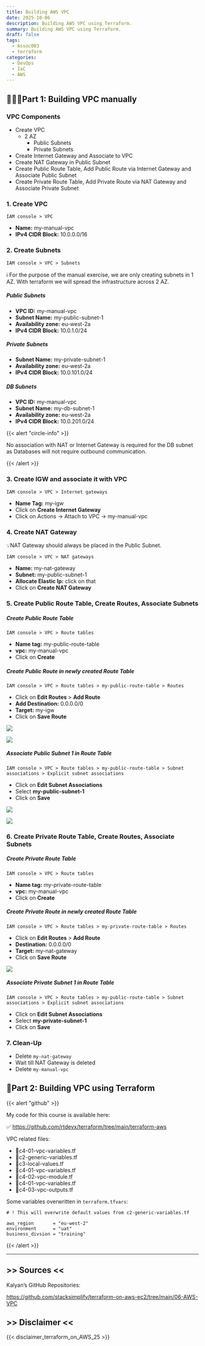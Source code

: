 ```yaml
---
title: Building AWS VPC
date: 2025-10-06
description: Building AWS VPC using Terraform.
summary: Building AWS VPC using Terraform.
draft: false
tags:
  - Assoc003
  - terraform
categories:
  - DevOps
  - IaC
  - AWS
---
```

## 👨🏻‍💻Part 1: Building VPC manually

### VPC Components

- Create VPC 
	- 2 AZ
		- Public Subnets
		- Private Subnets
- Create Internet Gateway and Associate to VPC
- Create NAT Gateway in Public Subnet 
- Create Public Route Table, Add Public Route via Internet Gateway and Associate Public Subnet
- Create Private Route Table, Add Private Route via NAT Gateway and Associate Private Subnet
### 1. Create VPC

```CLI
IAM console > VPC
```

- **Name:** my-manual-vpc
- **IPv4 CIDR Block:** 10.0.0.0/16
### 2. Create Subnets

```CLI
IAM console > VPC > Subnets
```

ℹ️ For the purpose of the manual exercise, we are only creating subnets in 1 AZ. With terraform we will spread the infrastructure across 2 AZ.
##### Public Subnets

- **VPC ID:** my-manual-vpc
- **Subnet Name:** my-public-subnet-1
- **Availability zone:** eu-west-2a
- **IPv4 CIDR Block:** 10.0.1.0/24
##### Private Subnets

- **Subnet Name:** my-private-subnet-1
- **Availability zone:** eu-west-2a
- **IPv4 CIDR Block:** 10.0.101.0/24
##### DB Subnets

- **VPC ID:** my-manual-vpc
- **Subnet Name:** my-db-subnet-1
- **Availability zone:** eu-west-2a
- **IPv4 CIDR Block:** 10.0.201.0/24

{{< alert "circle-info" >}}

No association with NAT or Internet Gateway is required for the DB subnet as Databases will not require outbound communication.

{{< /alert >}}
### 3. Create IGW and associate it with VPC

```CLI
IAM console > VPC > Internet gateways
```

- **Name Tag:** my-igw
- Click on **Create Internet Gateway**
- Click on Actions -> Attach to VPC -> my-manual-vpc
### 4. Create NAT Gateway

💡NAT Gateway should always be placed in the Public Subnet.

```CLI
IAM console > VPC > NAT gateways
```

- **Name:** my-nat-gateway
- **Subnet:** my-public-subnet-1
- **Allocate Elastic Ip:** click on that
- Click on **Create NAT Gateway**
### 5. Create Public Route Table, Create Routes, Associate Subnets
##### Create Public Route Table

```CLI
IAM console > VPC > Route tables
```

- **Name tag:** my-public-route-table
- **vpc:** my-manual-vpc
- Click on **Create**
##### Create Public Route in newly created Route Table

```CLI
IAM console > VPC > Route tables > my-public-route-table > Routes
```

- Click on **Edit Routes** > **Add Route**
- **Add Destination:** 0.0.0.0/0
- **Target:** my-igw
- Click on **Save Route**

![](./assets/TF_AWS_Create_Public_Route1.png)

![](./assets/TF_AWS_Create_Public_Route2.png)
##### Associate Public Subnet 1 in Route Table

```CLI
IAM console > VPC > Route tables > my-public-route-table > Subnet associations > Explicit subnet associations
```

- Click on **Edit Subnet Associations**
- Select **my-public-subnet-1**
- Click on **Save**

![](./assets/TF_AWS_Create_Public_Route3_associate.png)

![](./assets/TF_AWS_Create_Public_Route4_associate.png)
### 6. Create Private Route Table, Create Routes, Associate Subnets

##### Create Private Route Table

```CLI
IAM console > VPC > Route tables
```

- **Name tag:** my-private-route-table
- **vpc:** my-manual-vpc
- Click on **Create**
##### Create Private Route in newly created Route Table

```CLI
IAM console > VPC > Route tables > my-private-route-table > Routes
```

- Click on **Edit Routes** > **Add Route**
- **Destination:** 0.0.0.0/0
- **Target:** my-nat-gateway
- Click on **Save Route**

![](./assets/TF_AWS_Create_Private_Route1.png)
##### Associate Private Subnet 1 in Route Table

```CLI
IAM console > VPC > Route tables > my-public-route-table > Subnet associations > Explicit subnet associations
```

- Click on **Edit Subnet Associations**
- Select **my-private-subnet-1**
- Click on **Save**
### 7. Clean-Up

- Delete `my-nat-gateway`
- Wait till NAT Gateway is deleted
- Delete `my-manual-vpc`
## 📄Part 2: Building VPC using Terraform

{{< alert "github" >}}

My code for this course is available here:

✅ https://github.com/rtdevx/terraform/tree/main/terraform-aws

VPC related files:

- 📄c4-01-vpc-variables.tf
- 📄c2-generic-variables.tf
- 📄c3-local-values.tf
- 📄c4-01-vpc-variables.tf
- 📄c4-02-vpc-module.tf
- 📄c4-01-vpc-variables.tf
- 📄c4-03-vpc-outputs.tf

Some variables overwritten in `terraform.tfvars`:

```shell
# ! This will overwrite default values from c2-generic-variables.tf

aws_region       = "eu-west-2"
environment      = "uat"
business_divsion = "training"
```

{{< /alert >}}


---
## >> Sources <<

Kalyan’s GitHub Repositories:

https://github.com/stacksimplify/terraform-on-aws-ec2/tree/main/06-AWS-VPC
## >> Disclaimer <<

{{< disclaimer_terraform_on_AWS_25 >}}
